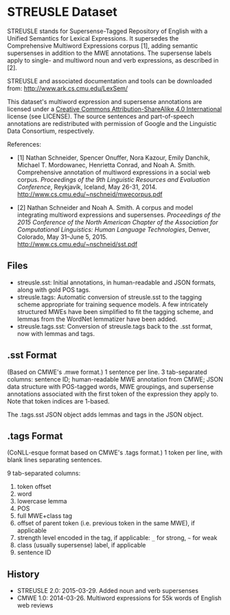STREUSLE Dataset
================

STREUSLE stands for Supersense-Tagged Repository of English with a Unified Semantics for Lexical Expressions. It supersedes the Comprehensive Multiword Expressions corpus [1], adding semantic supersenses in addition to the MWE annotations. The supersense labels apply to single- and multiword noun and verb expressions, as described in [2].

STREUSLE and associated documentation and tools can be downloaded from: <http://www.ark.cs.cmu.edu/LexSem/>

This dataset's multiword expression and supersense annotations are licensed under a [Creative Commons Attribution-ShareAlike 4.0 International](https://creativecommons.org/licenses/by-sa/4.0/) license (see LICENSE). The source sentences and part-of-speech annotations are redistributed with permission of Google and the Linguistic Data Consortium, respectively.

References:

- [1] Nathan Schneider, Spencer Onuffer, Nora Kazour, Emily Danchik, Michael T. Mordowanec, Henrietta Conrad, and Noah A. Smith. Comprehensive annotation of multiword expressions in a social web corpus. _Proceedings of the 9th Linguistic Resources and Evaluation Conference_, Reykjavík, Iceland, May 26-31, 2014. <http://www.cs.cmu.edu/~nschneid/mwecorpus.pdf>

- [2] Nathan Schneider and Noah A. Smith. A corpus and model integrating multiword expressions and supersenses. _Proceedings of the 2015 Conference of the North American Chapter of the Association for Computational Linguistics: Human Language Technologies_, Denver, Colorado, May 31–June 5, 2015. <http://www.cs.cmu.edu/~nschneid/sst.pdf>



Files
-----

- streusle.sst: Initial annotations, in human-readable and JSON formats, along with gold POS tags.
- streusle.tags: Automatic conversion of streusle.sst to the tagging scheme appropriate for training sequence models. A few intricately structured MWEs have been simplified to fit the tagging scheme, and lemmas from the WordNet lemmatizer have been added.
- streusle.tags.sst: Conversion of streusle.tags back to the .sst format, now with lemmas and tags.

.sst Format
-----------

(Based on CMWE's .mwe format.) 1 sentence per line. 3 tab-separated columns: sentence ID; human-readable MWE annotation from CMWE; JSON data structure with POS-tagged words, MWE groupings, and supersense annotations associated with the first token of the expression they apply to. Note that token indices are 1-based.

The .tags.sst JSON object adds lemmas and tags in the JSON object.

.tags Format
------------

(CoNLL-esque format based on CMWE's .tags format.) 1 token per line, with blank lines separating sentences.

9 tab-separated columns:

1. token offset
2. word
3. lowercase lemma
4. POS
5. full MWE+class tag
6. offset of parent token (i.e. previous token in the same MWE), if applicable
7. strength level encoded in the tag, if applicable: `_` for strong, `~` for weak
8. class (usually supersense) label, if applicable
9. sentence ID

History
-------

  - STREUSLE 2.0: 2015-03-29. Added noun and verb supersenses
  - CMWE 1.0: 2014-03-26. Multiword expressions for 55k words of English web reviews
